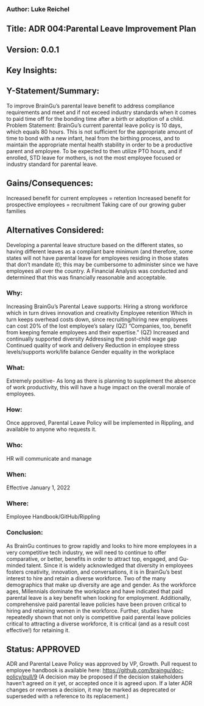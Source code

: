 ### Author: Luke Reichel
## Title:  ADR 004:Parental Leave Improvement Plan
## Version: 0.0.1
## Key Insights: 
## Y-Statement/Summary: 
To improve BrainGu’s parental leave benefit to address compliance requirements and meet and if not exceed industry standards when it comes to paid time off for the bonding time after a birth or adoption of a child. 
Problem Statement: 
BrainGu’s current parental leave policy is 10 days, which equals 80 hours. This is not sufficient for the appropriate amount of time to bond with a new infant, heal from the birthing process, and to maintain the appropriate mental health stability in order to be a productive parent and employee. To be expected to then utilize PTO hours, and if enrolled, STD leave for mothers, is not the most employee focused or industry standard for parental leave.
## Gains/Consequences: 
Increased benefit for current employees = retention
Increased benefit for prospective employees = recruitment
Taking care of our growing guber families
## Alternatives Considered: 
Developing a parental leave structure based on the different states, so having different leaves as a compliant bare minimum (and therefore, some states will not have parental leave for employees residing in those states that don’t mandate it); this may be cumbersome to administer since we have employees all over the country.
A Financial Analysis was conducted and determined that this was financially reasonable and acceptable.

 
### Why: 
Increasing BrainGu’s Parental Leave supports:
Hiring a strong workforce
which in turn drives innovation and creativity 
Employee retention
Which in turn keeps overhead costs down, since recruiting/hiring new employees can cost 20% of the lost employee’s salary (QZ)
“Companies, too, benefit from keeping female employees and their expertise.” (QZ)
Increased and continually supported diversity 
Addressing the post-child wage gap
Continued quality of work and delivery
Reduction in employee stress levels/supports work/life balance 
Gender equality in the workplace
 
### What: 
Extremely positive- As long as there is planning to supplement the absence of work productivity, this will have a huge impact on the overall morale of employees.
### How: 
Once approved, Parental Leave Policy will be implemented in Rippling, and available to anyone who requests it. 
### Who: 
HR will communicate and manage
### When: 
Effective January 1, 2022
### Where: 
Employee Handbook/GitHub/Rippling
### Conclusion: 
As BrainGu continues to grow rapidly and looks to hire more employees in a very competitive tech industry, we will need to continue to offer comparative, or better, benefits in order to attract  top, engaged, and Gu-minded talent. Since it is widely acknowledged that diversity in employees fosters creativity, innovation, and conversations, it is in BrainGu’s best interest to hire and retain a diverse workforce.  Two of the many demographics that make up diversity are age and gender.  As the workforce ages, Millennials dominate the workplace and have indicated that paid parental leave is a key benefit when looking for employment. Additionally, comprehensive paid parental leave policies have been proven critical to hiring and retaining women in the workforce.  Further, studies have repeatedly shown that not only  is competitive paid parental leave policies critical to attracting a diverse workforce, it is critical (and as a result cost effective!) for retaining it. 
 
## Status: APPROVED
ADR and Parental Leave Policy was approved by VP, Growth.
Pull request to employee handbook is available here: https://github.com/braingu/doc-policy/pull/9
(A decision may be proposed if the decision stakeholders haven’t agreed on it yet, or accepted once it is agreed upon. If a later ADR changes or reverses a decision, it may be marked as deprecated or superseded with a reference to its replacement.)



